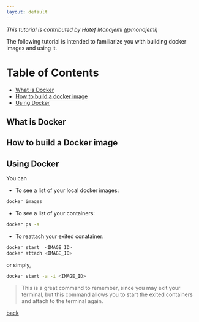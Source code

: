```yaml
---
layout: default
---
```


_This tutorial is contributed by Hatef Monajemi (@monajemi)_

The following tutorial is intended to familiarize you with building docker images 
and using it. 


# Table of Contents
- [What is Docker](#what-is-docker)
- [How to build a docker image](#how-to-build-docker-a-image) 
- [Using Docker](#using-docker)
    
## What is Docker 

## How to build a Docker image

## Using Docker

You can 

* To see a list of your local docker images:
```bash
docker images 
```

* To see a list of your containers:
```bash
docker ps -a 
```

* To reattach your exited conatainer: 

```bash
docker start  <IMAGE_ID>
docker attach <IMAGE_ID>
```
or simply,
```bash
docker start -a -i <IMAGE_ID>
```

> This is a great command to remember, since you may exit your terminal, but this command allows you to start the exited containers and attach to the terminal again. 


[back](../notes)
